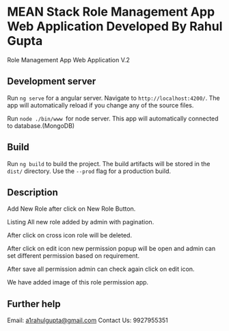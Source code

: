 # 
# MEAN Stack Role Management App Web Application Developed By Rahul Gupta

Role Management App Web Application V.2

## Development server

Run `ng serve` for a angular server. Navigate to `http://localhost:4200/`. The app will automatically reload if you change any of the source files.

Run `node ./bin/www `for  node server. This app will automatically connected to database.(MongoDB)

## Build

Run `ng build` to build the project. The build artifacts will be stored in the `dist/` directory. Use the `--prod` flag for a production build.


## Description

Add New Role after click on New Role Button.

Listing All new role added by admin with pagination.

After click on cross icon role will be deleted.

After click on edit icon new permission popup will be open and admin can set different permission based on requirement.

After save all permission admin can check again click on edit icon.

We have added image of this role permission app.

## Further help

Email: a1rahulgupta@gmail.com
Contact Us: 9927955351
